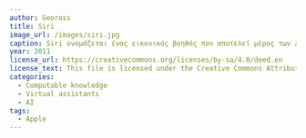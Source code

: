 ```yaml
---
author: Geoross
title: Siri 
image_url: /images/siri.jpg
caption: Siri ονομάζεται ένας εικονικός βοηθός που αποτελεί μέρος των λειτουργικών συστημάτων iOS, iPadOS, watchOS, macOS και tvOS της Apple Inc. Ο βοηθός χρησιμοποιεί φωνητικά ερωτήματα και διεπαφή χρήστη φυσικής γλώσσας για να απαντά σε ερωτήσεις, να κάνει συστάσεις και να εκτελεί ενέργειες μεταβιβάζοντας αιτήματα σε ένα σύνολο διαδικτυακών υπηρεσιών. Το λογισμικό προσαρμόζεται στις προσωπικές γλωσσικές συνήθειες, τις αναζητήσεις και τις προτιμήσεις των χρηστών, με τη συνεχή χρήση.
year: 2011
license_url: https://creativecommons.org/licenses/by-sa/4.0/deed.en
license_text: This file is licensed under the Creative Commons Attribution-Share Alike 4.0 International license.
categories:
  - Computable knowledge
  - Virtual assistants
  - AI
tags:
  - Apple
---
```

